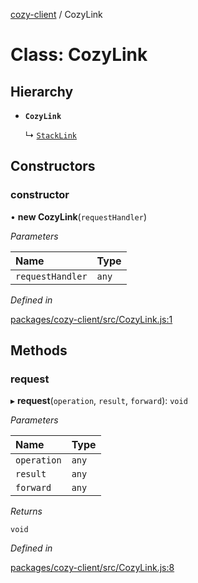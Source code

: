 [cozy-client](../README.md) / CozyLink

# Class: CozyLink

## Hierarchy

*   **`CozyLink`**

    ↳ [`StackLink`](stacklink.md)

## Constructors

### constructor

• **new CozyLink**(`requestHandler`)

*Parameters*

| Name | Type |
| :------ | :------ |
| `requestHandler` | `any` |

*Defined in*

[packages/cozy-client/src/CozyLink.js:1](https://github.com/cozy/cozy-client/blob/master/packages/cozy-client/src/CozyLink.js#L1)

## Methods

### request

▸ **request**(`operation`, `result`, `forward`): `void`

*Parameters*

| Name | Type |
| :------ | :------ |
| `operation` | `any` |
| `result` | `any` |
| `forward` | `any` |

*Returns*

`void`

*Defined in*

[packages/cozy-client/src/CozyLink.js:8](https://github.com/cozy/cozy-client/blob/master/packages/cozy-client/src/CozyLink.js#L8)
